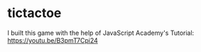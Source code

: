 # tictactoe

I built this game with the help of JavaScript Academy's Tutorial: https://youtu.be/B3pmT7Cpi24
